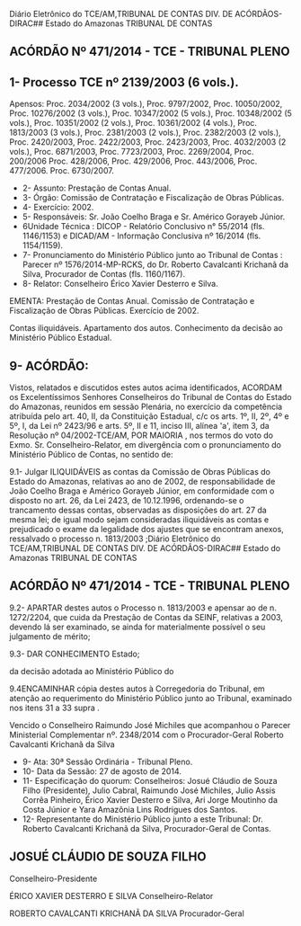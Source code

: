 Diário Eletrônico do TCE/AM,TRIBUNAL DE CONTAS DIV. DE ACÓRDÃOS-DIRAC## Estado do Amazonas TRIBUNAL DE CONTAS

## ACÓRDÃO Nº 471/2014 - TCE - TRIBUNAL PLENO

## 1- Processo TCE nº 2139/2003 (6 vols.).

Apensos: Proc. 2034/2002 (3 vols.), Proc. 9797/2002, Proc. 10050/2002, Proc. 10276/2002  (3  vols.),  Proc.  10347/2002  (5  vols.),  Proc.  10348/2002  (5  vols.),  Proc. 10351/2002  (2  vols.),  Proc.  10361/2002  (4  vols.),  Proc.  1813/2003  (3  vols.),  Proc. 2381/2003 (2 vols.), Proc. 2382/2003 (2 vols.), Proc. 2420/2003, Proc. 2422/2003, Proc. 2423/2003, Proc. 4032/2003 (2 vols.), Proc. 6871/2003, Proc. 7723/2003, Proc. 2269/2004, Proc.  200/2006  Proc.  428/2006,  Proc.  429/2006,  Proc.  443/2006,  Proc.  477/2006.  Proc. 6730/2007.

- 2- Assunto: Prestação de Contas Anual.
- 3- Órgão: Comissão de Contratação e Fiscalização de Obras Públicas.
- 4- Exercício: 2002.
- 5- Responsáveis: Sr. João Coelho Braga e Sr. Américo Gorayeb Júnior.
- 6Unidade  Técnica : DICOP  -  Relatório  Conclusivo  n°  55/2014  (fls.  1146/1153)  e DICAD/AM - Informação Conclusiva nº 16/2014 (fls. 1154/1159).
- 7-  Pronunciamento  do  Ministério  Público  junto  ao  Tribunal  de  Contas :  Parecer  nº 1576/2014-MP-RCKS, do Dr. Roberto Cavalcanti Krichanã da Silva, Procurador de Contas (fls. 1160/1167).
- 8- Relator: Conselheiro Érico Xavier Desterro e Silva.

EMENTA: Prestação de Contas Anual. Comissão  de  Contratação  e  Fiscalização  de Obras Públicas. Exercício de 2002.

Contas  iliquidáveis. Apartamento  dos  autos. Conhecimento da decisão ao Ministério Público Estadual.

## 9- ACÓRDÃO:

Vistos, relatados e discutidos estes autos acima identificados, ACORDAM os Excelentíssimos  Senhores  Conselheiros do Tribunal de Contas do Estado do Amazonas, reunidos em sessão Plenária, no exercício da competência atribuída pelo  art. 40, II, da Constituição Estadual, c/c os arts. 1º, II, 2º, 4º e 5º, I, da Lei nº 2423/96 e arts. 5º, II e 11, inciso III, alínea 'a', item 3, da Resolução nº 04/2002-TCE/AM, POR MAIORIA , nos termos do voto do Exmo. Sr. Conselheiro-Relator, em divergência com o pronunciamento do Ministério Público de Contas, no sentido de:

9.1- Julgar ILIQUIDÁVEIS as  contas da Comissão de Obras Públicas do Estado  do  Amazonas,  relativas  ao  ano  de  2002,  de  responsabilidade  de  João  Coelho Braga e Américo Gorayeb Júnior, em conformidade com o disposto no art. 26, da Lei 2423, de 10.12.1996, ordenando-se o trancamento dessas contas, observadas as disposições do art. 27  da  mesma  lei;  de  igual  modo  sejam  consideradas  iliquidáveis  as  contas  e prejudicado o  exame da  legalidade  dos ajustes que se encontram anexos, ressalvado o processo n. 1813/2003 ;Diário Eletrônico do TCE/AM,TRIBUNAL DE CONTAS DIV. DE ACÓRDÃOS-DIRAC## Estado do Amazonas TRIBUNAL DE CONTAS

## ACÓRDÃO Nº 471/2014 - TCE - TRIBUNAL PLENO

9.2- APARTAR destes autos o Processo n. 1813/2003 e apensar ao de n. 1272/2204, que cuida da Prestação de Contas da SEINF, relativas a 2003, devendo lá ser examinado, se ainda for materialmente possível o seu julgamento de mérito;

9.3- DAR CONHECIMENTO Estado;

da  decisão adotada ao Ministério Público do

9.4ENCAMINHAR cópia  destes  autos  à  Corregedoria  do  Tribunal,  em atenção ao requerimento do Ministério Público junto ao Tribunal, examinado nos itens 31 a 33 supra .

Vencido  o  Conselheiro  Raimundo  José  Michiles  que  acompanhou  o Parecer  Ministerial Complementar nº. 2348/2014 com  o Procurador-Geral  Roberto Cavalcanti Krichanã da Silva

- 9- Ata: 30ª Sessão Ordinária - Tribunal Pleno.
- 10- Data da Sessão: 27 de agosto de 2014.
- 11- Especificação do quorum: Conselheiros: Josué Cláudio de Souza Filho (Presidente), Julio Cabral, Raimundo José Michiles, Julio Assis Corrêa Pinheiro, Érico Xavier Desterro e Silva, Ari Jorge Moutinho da Costa Júnior e Yara Amazônia Lins Rodrigues dos Santos.
- 12- Representante do Ministério Público junto a este Tribunal: Dr. Roberto Cavalcanti Krichanã da Silva, Procurador-Geral de Contas.

## JOSUÉ CLÁUDIO DE SOUZA FILHO

Conselheiro-Presidente

ÉRICO XAVIER DESTERRO E SILVA Conselheiro-Relator

ROBERTO CAVALCANTI KRICHANÃ DA SILVA Procurador-Geral